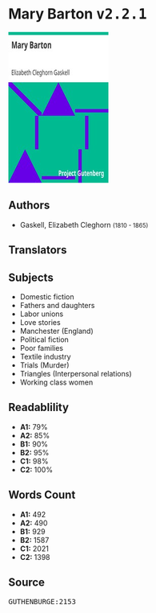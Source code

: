 # Mary Barton <kbd>v2.2.1</kbd>

![](./cover.medium.jpg "")

## Authors


 - Gaskell, Elizabeth Cleghorn <small>(1810 - 1865)</small>

## Translators



## Subjects


 - Domestic fiction
 - Fathers and daughters
 - Labor unions
 - Love stories
 - Manchester (England)
 - Political fiction
 - Poor families
 - Textile industry
 - Trials (Murder)
 - Triangles (Interpersonal relations)
 - Working class women

## Readablility


 - **A1:** 79%
 - **A2:** 85%
 - **B1:** 90%
 - **B2:** 95%
 - **C1:** 98%
 - **C2:** 100%

## Words Count


 - **A1:** 492
 - **A2:** 490
 - **B1:** 929
 - **B2:** 1587
 - **C1:** 2021
 - **C2:** 1398

## Source


<kbd>GUTHENBURGE:2153</kbd>
